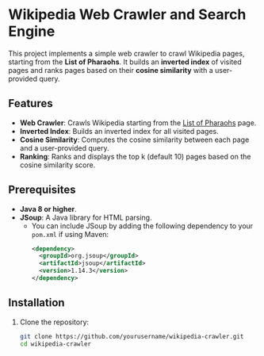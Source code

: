 # Wikipedia Web Crawler and Search Engine

This project implements a simple web crawler to crawl Wikipedia pages, starting from the **List of Pharaohs**. It builds an **inverted index** of visited pages and ranks pages based on their **cosine similarity** with a user-provided query.

## Features
- **Web Crawler**: Crawls Wikipedia starting from the [List of Pharaohs](https://en.wikipedia.org/wiki/List_of_pharaohs) page.
- **Inverted Index**: Builds an inverted index for all visited pages.
- **Cosine Similarity**: Computes the cosine similarity between each page and a user-provided query.
- **Ranking**: Ranks and displays the top k (default 10) pages based on the cosine similarity score.

## Prerequisites
- **Java 8 or higher**.
- **JSoup**: A Java library for HTML parsing.
  - You can include JSoup by adding the following dependency to your `pom.xml` if using Maven:
    ```xml
    <dependency>
      <groupId>org.jsoup</groupId>
      <artifactId>jsoup</artifactId>
      <version>1.14.3</version>
    </dependency>
    ```

## Installation
1. Clone the repository:
   ```bash
   git clone https://github.com/yourusername/wikipedia-crawler.git
   cd wikipedia-crawler
